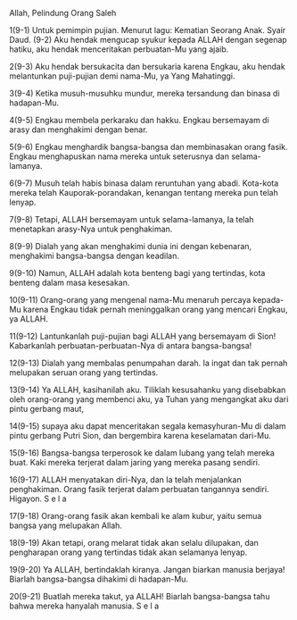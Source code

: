 Allah, Pelindung Orang Saleh

1(9-1) Untuk pemimpin pujian. Menurut lagu: Kematian Seorang Anak. Syair Daud. (9-2) Aku hendak mengucap syukur kepada ALLAH dengan segenap hatiku, aku hendak menceritakan perbuatan-Mu yang ajaib.

2(9-3) Aku hendak bersukacita dan bersukaria karena Engkau, aku hendak melantunkan puji-pujian demi nama-Mu, ya Yang Mahatinggi.

3(9-4) Ketika musuh-musuhku mundur, mereka tersandung dan binasa di hadapan-Mu.

4(9-5) Engkau membela perkaraku dan hakku. Engkau bersemayam di arasy dan menghakimi dengan benar.

5(9-6) Engkau menghardik bangsa-bangsa dan membinasakan orang fasik. Engkau menghapuskan nama mereka untuk seterusnya dan selama-lamanya.

6(9-7) Musuh telah habis binasa dalam reruntuhan yang abadi. Kota-kota mereka telah Kauporak-porandakan, kenangan tentang mereka pun telah lenyap.

7(9-8) Tetapi, ALLAH bersemayam untuk selama-lamanya, Ia telah menetapkan arasy-Nya untuk penghakiman.

8(9-9) Dialah yang akan menghakimi dunia ini dengan kebenaran, menghakimi bangsa-bangsa dengan keadilan.

9(9-10) Namun, ALLAH adalah kota benteng bagi yang tertindas, kota benteng dalam masa kesesakan.

10(9-11) Orang-orang yang mengenal nama-Mu menaruh percaya kepada-Mu karena Engkau tidak pernah meninggalkan orang yang mencari Engkau, ya ALLAH.

11(9-12) Lantunkanlah puji-pujian bagi ALLAH yang bersemayam di Sion! Kabarkanlah perbuatan-perbuatan-Nya di antara bangsa-bangsa!

12(9-13) Dialah yang membalas penumpahan darah. Ia ingat dan tak pernah melupakan seruan orang yang tertindas.

13(9-14) Ya ALLAH, kasihanilah aku. Tiliklah kesusahanku yang disebabkan oleh orang-orang yang membenci aku, ya Tuhan yang mengangkat aku dari pintu gerbang maut,

14(9-15) supaya aku dapat menceritakan segala kemasyhuran-Mu di dalam pintu gerbang Putri Sion, dan bergembira karena keselamatan dari-Mu.

15(9-16) Bangsa-bangsa terperosok ke dalam lubang yang telah mereka buat. Kaki mereka terjerat dalam jaring yang mereka pasang sendiri.

16(9-17) ALLAH menyatakan diri-Nya, dan Ia telah menjalankan penghakiman. Orang fasik terjerat dalam perbuatan tangannya sendiri. Higayon. S e l a

17(9-18) Orang-orang fasik akan kembali ke alam kubur, yaitu semua bangsa yang melupakan Allah.

18(9-19) Akan tetapi, orang melarat tidak akan selalu dilupakan, dan pengharapan orang yang tertindas tidak akan selamanya lenyap.

19(9-20) Ya ALLAH, bertindaklah kiranya. Jangan biarkan manusia berjaya! Biarlah bangsa-bangsa dihakimi di hadapan-Mu.

20(9-21) Buatlah mereka takut, ya ALLAH! Biarlah bangsa-bangsa tahu bahwa mereka hanyalah manusia. S e l a
